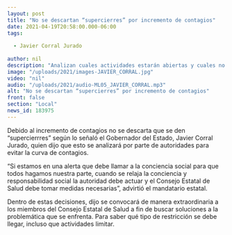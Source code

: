 ```yaml
---
layout: post
title: "No se descartan “supercierres” por incremento de contagios"
date: 2021-04-19T20:58:00.000-06:00
tags:
  
  - Javier Corral Jurado
  
author: nil
description: "Analizan cuales actividades estarán abiertas y cuales no."
image: "/uploads/2021/images-JAVIER_CORRAL.jpg"
video: "nil"
audio: "/uploads/2021/audio-ML05_JAVIER_CORRAL.mp3"
alt: "No se descartan “supercierres” por incremento de contagios"
front: false
section: "Local"
news_id: 183975
---
```


Debido al incremento de contagios no se descarta que se den “supercierrres” según lo señaló el Gobernador del Estado, Javier Corral Jurado, quien dijo que esto se analizará por parte de autoridades para evitar la curva de contagios.

“Si estamos en una alerta que debe llamar a la conciencia social para que todos hagamos nuestra parte, cuando se relaja la conciencia y responsabilidad social la autoridad debe actuar y el Consejo Estatal de Salud debe tomar medidas necesarias”, advirtió el mandatario estatal.

Dentro de estas decisiones, dijo se convocará de manera extraordinaria a los miembros del Consejo Estatal de Salud a fin de buscar soluciones a la problemática que se enfrenta. Para saber qué tipo de restricción se debe llegar, incluso que actividades limitar.
